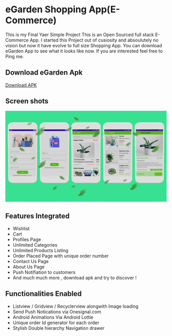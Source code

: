 # eGarden Shopping App(E-Commerce)
This is my Final Yaer Simple Project
This is an Open Sourced full stack E-Commerce App. I started this Project out of cusiosity and absoulutely no vision but now it have evolve to full size Shopping App. You can download eGarden App to see what it looks like now. If you are interested feel free to Ping me.

## Download eGarden Apk

<a href="https://github.com/shamimcse1/E-Commerce/blob/master/app-release.apk">Download APK</a>

## Screen shots
![ScreenShot](https://github.com/shamimcse1/E-Commerce/blob/master/Screenshoot.png)



## Features Integrated
- Wishlist
- Cart
- Profiles Page
- Unlimited Categories
- Unlimited Products Listing
- Order Placed Page with unique order number
- Contact Us Page
- About Us Page
- Push Notifiation to customers
- And much much more , download apk and try to discover !

## Functionalities Enabled

- Listview / Gridview / Recyclerview alongwith Image loading
- Send Push Notications via Onesignal.com
- Android Animations Via Android Lottie
- Unique order Id generator for each order
- Stylish Double hierarchy Navigation drawer
